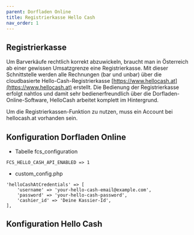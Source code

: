 ```yaml
---
parent: Dorfladen Online
title: Registrierkasse Hello Cash
nav_order: 1
---
```


## Registrierkasse

Um Barverkäufe rechtlich korrekt abzuwickeln, braucht man in Österreich ab einer gewissen Umsatzgrenze eine Registrierkasse. Mit dieser Schnittstelle werden alle Rechnungen (bar und unbar) über die cloudbasierte Hello-Cash-Registrierkasse [https://www.hellocash.at](https://www.hellocash.at) erstellt. Die Bedienung der Registrierkasse erfolgt nahtlos und damit sehr bedienerfreundlich über die Dorfladen-Online-Software, HelloCash arbeitet komplett im Hintergrund.

Um die Registrierkassen-Funktion zu nutzen, muss ein Account bei hellocash.at vorhanden sein.


## Konfiguration Dorfladen Online

* Tabelle fcs_configuration

```
FCS_HELLO_CASH_API_ENABLED => 1
```

* custom_config.php

```
'helloCashAtCredentials' => [
    'username' => 'your-hello-cash-email@example.com',
    'password' => 'your-hello-cash-password',
    'cashier_id' => 'Deine Kassier-Id',
],
```

## Konfiguration Hello Cash
